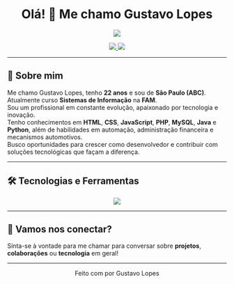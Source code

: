 <h1 align="center">Olá! 👋 Me chamo Gustavo Lopes</h1>

<p align="center">
  <img src="https://readme-typing-svg.herokuapp.com/?color=0D8ABC&size=22&center=true&vCenter=true&width=500&lines=Estudante+de+Sistemas+de+Informação;Apaixonado+por+Tecnologia+e+Inovação;Sempre+em+constante+evolução!" />
</p>

<p align="center">
  <a href="https://www.linkedin.com/in/iamgustavoti" target="_blank">
    <img src="https://img.shields.io/badge/-LinkedIn-0A66C2?style=for-the-badge&logo=linkedin&logoColor=white">
  </a>
  <a href="mailto:gustavovozinhogg@outlook.com">
    <img src="https://img.shields.io/badge/-Email-EA4335?style=for-the-badge&logo=gmail&logoColor=white">
  </a>
</p>

---

## 🚀 Sobre mim

Me chamo Gustavo Lopes, tenho **22 anos** e sou de **São Paulo (ABC)**.  
Atualmente curso **Sistemas de Informação** na **FAM**.  
Sou um profissional em constante evolução, apaixonado por tecnologia e inovação.  
Tenho conhecimentos em **HTML**, **CSS**, **JavaScript**, **PHP**, **MySQL**, **Java** e **Python**, além de habilidades em automação, administração financeira e mecanismos automotivos.  
Busco oportunidades para crescer como desenvolvedor e contribuir com soluções tecnológicas que façam a diferença.

---

## 🛠️ Tecnologias e Ferramentas

<p align="center">
  <img src="https://skillicons.dev/icons?i=html,css,js,php,mysql,java,python,vscode,github" />
</p>

---

## 🤝 Vamos nos conectar?

Sinta-se à vontade para me chamar para conversar sobre **projetos**, **colaborações** ou **tecnologia** em geral!

---

<p align="center">
  Feito com por Gustavo Lopes
</p>
